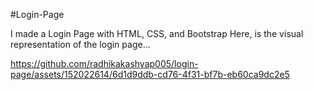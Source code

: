 #Login-Page

I made a Login Page with HTML, CSS, and Bootstrap
Here, is the visual representation of the login page...

https://github.com/radhikakashyap005/login-page/assets/152022614/6d1d9ddb-cd76-4f31-bf7b-eb60ca9dc2e5

